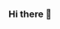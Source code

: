 ### Hi there 👋

<!--
**SiddhamSingh/SiddhamSingh** is a ✨ _special_ ✨ repository because its `README.md` (this file) appears on your GitHub profile.

Here are some ideas to get you started:

- 🔭 I’m currently Persuing my Higher Education in ComputerScience Engineering.
- 🌱 I’m currently learning Python.
- 🤔 I’m looking for help with Big Data
- 📫 How to reach me:siddhamrao2002@gmail.com
- ⚡ Fun fact: I am a *||Gamer||* 
-->
